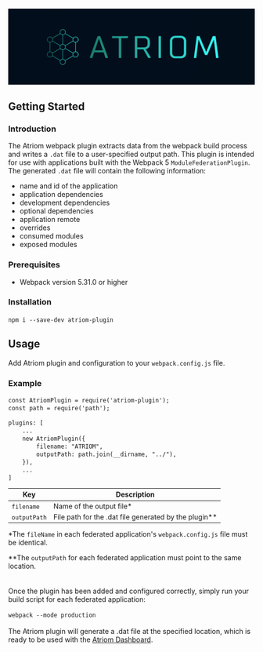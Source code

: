![Atriom logo](/images/atriom-logo.png)

## Getting Started

### Introduction

The Atriom webpack plugin extracts data from the webpack build process and writes a `.dat` file to a user-specified output path. This plugin is intended for use with applications built with the Webpack 5 `ModuleFederationPlugin`.
The generated `.dat` file will contain the following information:

- name and id of the application
- application dependencies
- development dependencies
- optional dependencies
- application remote
- overrides
- consumed modules
- exposed modules

### Prerequisites

- Webpack version 5.31.0 or higher

### Installation

`npm i --save-dev atriom-plugin`

## Usage

Add Atriom plugin and configuration to your `webpack.config.js` file.

### Example

```
const AtriomPlugin = require('atriom-plugin');
const path = require('path');
```

```
plugins: [
    ...
    new AtriomPlugin({
        filename: "ATRIOM",
        outputPath: path.join(__dirname, "../"),
    }),
    ...
]
```
| Key | Description |
| ------------ | ------------------------------------------------------- |
| `filename` | Name of the output file\* |
| `outputPath` | File path for the .dat file generated by the plugin\*\* |

\*The `fileName` in each federated application's `webpack.config.js` file must be identical.

\*\*The `outputPath` for each federated application must point to the same location.  
\
\
Once the plugin has been added and configured correctly, simply run your build script for each federated application:

`webpack --mode production`
\
\
The Atriom plugin will generate a .dat file at the specified location, which is ready to be used with the [Atriom Dashboard](http://www.atriomdashboard.io).
